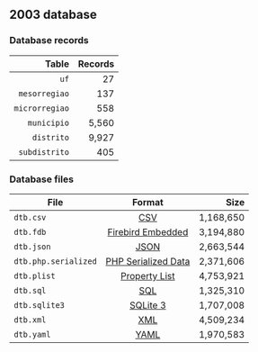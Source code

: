 ## 2003 database

### Database records

|          Table | Records |
| --------------:| -------:|
|           `uf` |      27 |
|  `mesorregiao` |     137 |
| `microrregiao` |     558 |
|    `municipio` |   5,560 |
|     `distrito` |   9,927 |
|  `subdistrito` |     405 |

### Database files

| File                 | Format                                                                                          |      Size |
| -------------------- |:-----------------------------------------------------------------------------------------------:| ---------:|
| `dtb.csv`            | [CSV](https://en.wikipedia.org/wiki/Comma-separated_values)                                     | 1,168,650 |
| `dtb.fdb`            | [Firebird Embedded](https://en.wikipedia.org/wiki/Embedded_database#Firebird_Embedded)          | 3,194,880 |
| `dtb.json`           | [JSON](https://en.wikipedia.org/wiki/JSON)                                                      | 2,663,544 |
| `dtb.php.serialized` | [PHP Serialized Data](https://en.wikipedia.org/wiki/Serialization#Programming_language_support) | 2,371,606 |
| `dtb.plist`          | [Property List](https://en.wikipedia.org/wiki/Property_list)                                    | 4,753,921 |
| `dtb.sql`            | [SQL](https://en.wikipedia.org/wiki/SQL)                                                        | 1,325,310 |
| `dtb.sqlite3`        | [SQLite 3](https://en.wikipedia.org/wiki/SQLite)                                                | 1,707,008 |
| `dtb.xml`            | [XML](https://en.wikipedia.org/wiki/XML)                                                        | 4,509,234 |
| `dtb.yaml`           | [YAML](https://en.wikipedia.org/wiki/YAML)                                                      | 1,970,583 |
